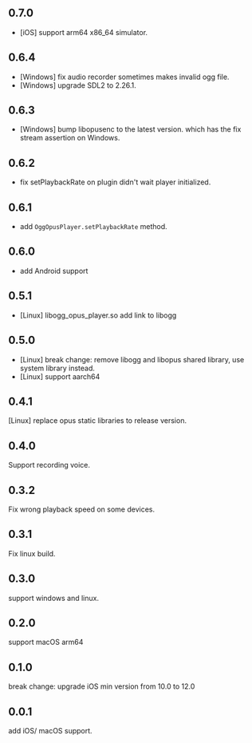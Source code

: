 ## 0.7.0

* [iOS] support arm64 x86_64 simulator.

## 0.6.4

* [Windows] fix audio recorder sometimes makes invalid ogg file.
* [Windows] upgrade SDL2 to 2.26.1.

## 0.6.3

* [Windows] bump libopusenc to the latest version. which has the fix stream assertion on Windows.

## 0.6.2

* fix setPlaybackRate on plugin didn't wait player initialized.

## 0.6.1

* add `OggOpusPlayer.setPlaybackRate` method.

## 0.6.0

* add Android support

## 0.5.1

* [Linux] libogg_opus_player.so add link to libogg

## 0.5.0

* [Linux] break change: remove libogg and libopus shared library, use system library instead.
* [Linux] support aarch64

## 0.4.1

[Linux] replace opus static libraries to release version.

## 0.4.0

Support recording voice.

## 0.3.2

Fix wrong playback speed on some devices.

## 0.3.1

Fix linux build.

## 0.3.0

support windows and linux.

## 0.2.0

support macOS arm64

## 0.1.0

break change: upgrade iOS min version from 10.0 to 12.0

## 0.0.1

add iOS/ macOS support.

